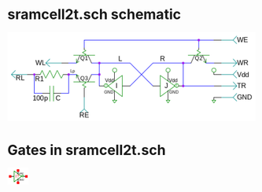 # sramcell2t.sch schematic
![sramcell2t.sch](sramcell2t.png)
# Gates in sramcell2t.sch
[ ![nots](nots-sym.png) ](nots.html)

